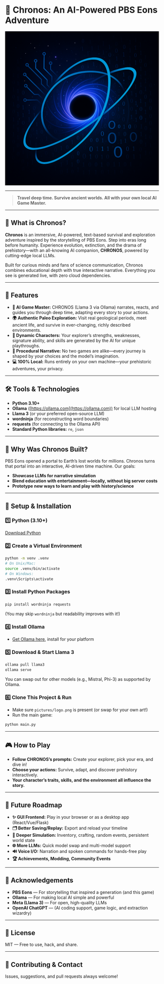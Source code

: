 # 🌌 Chronos: An AI-Powered PBS Eons Adventure

![Chronos Logo](pictures/logo.png)

---

> **Travel deep time. Survive ancient worlds. All with your own local AI Game Master.**

---

## 🦕 What is Chronos?

**Chronos** is an immersive, AI-powered, text-based survival and exploration adventure inspired by the storytelling of PBS Eons. Step into eras long before humanity. Experience evolution, extinction, and the drama of prehistory—with an all-knowing AI companion, **CHRONOS**, powered by cutting-edge local LLMs.

Built for curious minds and fans of science communication, Chronos combines educational depth with true interactive narrative. Everything you see is generated live, with zero cloud dependencies.

---

## 🚀 Features

* **🧠 AI Game Master:** CHRONOS (Llama 3 via Ollama) narrates, reacts, and guides you through deep time, adapting every story to your actions.
* **🌍 Authentic Paleo Exploration:** Visit real geological periods, meet ancient life, and survive in ever-changing, richly described environments.
* **🧬 Dynamic Characters:** Your explorer’s strengths, weaknesses, signature ability, and skills are generated by the AI for unique playthroughs.
* **🔄 Procedural Narrative:** No two games are alike—every journey is shaped by your choices and the model’s imagination.
* **💻 100% Local:** Runs entirely on your own machine—your prehistoric adventures, your privacy.

---

## 🛠️ Tools & Technologies

* **Python 3.10+**
* **Ollama** ([https://ollama.com](https://ollama.com)) for local LLM hosting
* **Llama 3** (or your preferred open-source LLM)
* **wordninja** (for reconstructing word boundaries)
* **requests** (for connecting to the Ollama API)
* **Standard Python libraries:** `re`, `json`

---

## 🌟 Why Was Chronos Built?

PBS Eons opened a portal to Earth’s lost worlds for millions. Chronos turns that portal into an interactive, AI-driven time machine. Our goals:

* **Showcase LLMs for narrative simulation**
* **Blend education with entertainment—locally, without big server costs**
* **Prototype new ways to learn and play with history/science**

---

## 🧩 Setup & Installation

### 1️⃣ Python (3.10+)

[Download Python](https://www.python.org/)

### 2️⃣ Create a Virtual Environment

```bash
python -m venv .venv
# On Unix/Mac:
source .venv/bin/activate
# On Windows:
.venv\Scripts\activate
```

### 3️⃣ Install Python Packages

```bash
pip install wordninja requests
```

(You may skip `wordninja` but readability improves with it!)

### 4️⃣ Install Ollama

* [Get Ollama here](https://ollama.com/), install for your platform

### 5️⃣ Download & Start Llama 3

```bash
ollama pull llama3
ollama serve
```

You can swap out for other models (e.g., Mistral, Phi-3) as supported by Ollama.

### 6️⃣ Clone This Project & Run

* Make sure `pictures/logo.png` is present (or swap for your own art!)
* Run the main game:

```bash
python main.py
```

---

## 🎮 How to Play

* **Follow CHRONOS’s prompts:** Create your explorer, pick your era, and dive in!
* **Choose your actions:** Survive, adapt, and discover prehistory interactively.
* **Your character’s traits, skills, and the environment all influence the story.**

---

## 🔮 Future Roadmap

* **✨ GUI Frontend:** Play in your browser or as a desktop app (React/Vue/Flask)
* **🗂️ Better Saving/Replay:** Export and reload your timeline
* **🦴 Deeper Simulation:** Inventory, crafting, random events, persistent world state
* **🌐 More LLMs:** Quick model swap and multi-model support
* **🔊 Voice I/O:** Narration and spoken commands for hands-free play
* **🏆 Achievements, Modding, Community Events**

---

## 🙏 Acknowledgements

* **PBS Eons** — For storytelling that inspired a generation (and this game)
* **Ollama** — For making local AI simple and powerful
* **Meta (Llama 3)** — For open, high-quality LLMs
* **OpenAI ChatGPT** — (AI coding support, game logic, and extraction wizardry)

---

## 📄 License

MIT — Free to use, hack, and share.

---

## 🤝 Contributing & Contact

Issues, suggestions, and pull requests always welcome!
